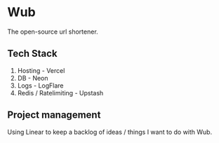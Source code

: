 # Wub
The open-source url shortener.

## Tech Stack
1. Hosting - Vercel
2. DB - Neon
3. Logs - LogFlare
4. Redis / Ratelimiting - Upstash

## Project management
Using Linear to keep a backlog of ideas / things I want to do with Wub.